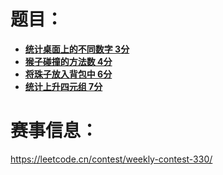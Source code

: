 # 题目：<br>
- **[统计桌面上的不同数字 3分](https://leetcode.cn/problems/count-distinct-numbers-on-board/)**
- **[猴子碰撞的方法数 4分](https://leetcode.cn/problems/count-collisions-of-monkeys-on-a-polygon/)**
- **[将珠子放入背包中 6分](https://leetcode.cn/problems/put-marbles-in-bags/)**
- **[统计上升四元组 7分](https://leetcode.cn/problems/count-increasing-quadruplets/)**

# 赛事信息：<br>
https://leetcode.cn/contest/weekly-contest-330/